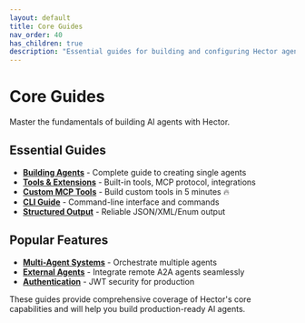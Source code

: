 ```yaml
---
layout: default
title: Core Guides
nav_order: 40
has_children: true
description: "Essential guides for building and configuring Hector agents"
---
```


# Core Guides

Master the fundamentals of building AI agents with Hector.

## Essential Guides

- **[Building Agents](AGENTS)** - Complete guide to creating single agents
- **[Tools & Extensions](TOOLS)** - Built-in tools, MCP protocol, integrations
- **[Custom MCP Tools](MCP_CUSTOM_TOOLS)** - Build custom tools in 5 minutes 🔥
- **[CLI Guide](CLI_GUIDE)** - Command-line interface and commands
- **[Structured Output](STRUCTURED_OUTPUT)** - Reliable JSON/XML/Enum output

## Popular Features

- **[Multi-Agent Systems](ARCHITECTURE#multi-agent-orchestration-a2a-protocol)** - Orchestrate multiple agents
- **[External Agents](EXTERNAL_AGENTS)** - Integrate remote A2A agents seamlessly
- **[Authentication](AUTHENTICATION)** - JWT security for production

These guides provide comprehensive coverage of Hector's core capabilities and will help you build production-ready AI agents.
